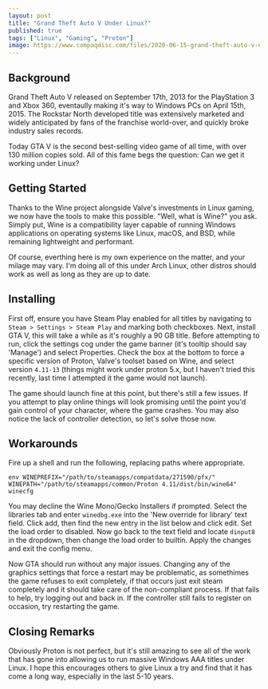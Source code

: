 ```yaml
---
layout: post
title: "Grand Theft Auto V Under Linux?"
published: true
tags: ["Linux", "Gaming", "Proton"]
image: https://www.compaqdisc.com/files/2020-06-15-grand-theft-auto-v-under-linux.thumb.png
---
```


## Background
Grand Theft Auto V released on September 17th, 2013 for the PlayStation 3 and Xbox 360, eventaully making it's way to Windows PCs on April 15th, 2015. The Rockstar North developed title was extensively marketed and widely anticipated by fans of the franchise world-over, and quickly broke industry sales records.

Today GTA V is the second best-selling video game of all time, with over 130 million copies sold. All of this fame begs the question: Can we get it working under Linux?

## Getting Started
Thanks to the Wine project alongside Valve's investments in Linux gaming, we now have the tools to make this possible. "Well, what is Wine?" you ask. Simply put, Wine is a compatibility layer capable of running Windows applications on operating systems like Linux, macOS, and BSD, while remaining lightweight and performant.

Of course, everthing here is my own experience on the matter, and your milage may vary. I'm doing all of this under Arch Linux, other distros should work as well as long as they are up to date.

## Installing
First off, ensure you have Steam Play enabled for all titles by navigating to `Steam > Settings > Steam Play` and marking both checkboxes. Next, install GTA V, this will take a while as it's roughly a 90 GB title. Before attempting to run, click the settings cog under the game banner (it's tooltip should say 'Manage') and select Properties. Check the box at the bottom to force a specific version of Proton, Valve's toolset based on Wine, and select version `4.11-13` (things might work under proton 5.x, but I haven't tried this recently, last time I attempted it the game would not launch).

The game should launch fine at this point, but there's still a few issues. If you attempt to play online things will look promising until the point you'd gain control of your character, where the game crashes. You may also notice the lack of controller detection, so let's solve those now.

## Workarounds
Fire up a shell and run the following, replacing paths where appropriate. 
```
env WINEPREFIX="/path/to/steamapps/compatdata/271590/pfx/" WINEPATH="/path/to/steamapps/common/Proton 4.11/dist/bin/wine64" winecfg
```
You may decline the Wine Mono/Gecko Installers if prompted. Select the libraries tab and enter `winedbg.exe` into the 'New override for library' text field. Click add, then find the new entry in the list below and click edit. Set the load order to disabled. Now go back to the text field and locate `dinput8` in the dropdown, then change the load order to builtin. Apply the changes and exit the config menu.

Now GTA should run without any major issues. Changing any of the graphics settings that force a restart may be problematic, as somethimes the game refuses to exit completely, if that occurs just exit steam completely and it should take care of the non-compliant process. If that fails to help, try logging out and back in. If the controller still fails to register on occasion, try restarting the game.

## Closing Remarks
Obviously Proton is not perfect, but it's still amazing to see all of the work that has gone into allowing us to run massive Windows AAA titles under Linux. I hope this encourages others to give Linux a try and find that it has come a long way, especially in the last 5-10 years.
